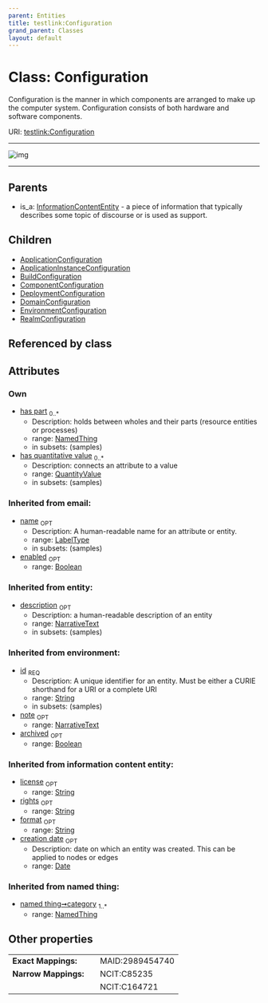 ```yaml
---
parent: Entities
title: testlink:Configuration
grand_parent: Classes
layout: default
---
```


# Class: Configuration


Configuration is the manner in which components are arranged to make up the computer system. Configuration consists of both hardware and software components.

URI: [testlink:Configuration](https://w3id.org/testlink/vocab/Configuration)


---

![img](http://yuml.me/diagram/nofunky;dir:TB/class/[RealmConfiguration],[QuantityValue],[NamedThing],[InformationContentEntity],[EnvironmentConfiguration],[DomainConfiguration],[DeploymentConfiguration],[QuantityValue]%3Chas%20quantitative%20value%200..%2A-++[Configuration%7Cversion:string%20%3F;license(i):string%20%3F;rights(i):string%20%3F;format(i):string%20%3F;creation_date(i):date%20%3F;id(i):string;name(i):label_type%20%3F;enabled(i):boolean%20%3F;archived(i):boolean%20%3F;description(i):narrative_text%20%3F;note(i):narrative_text%20%3F],[NamedThing]%3Chas%20part%200..%2A-%20[Configuration],[Configuration]%5E-[RealmConfiguration],[Configuration]%5E-[EnvironmentConfiguration],[Configuration]%5E-[DomainConfiguration],[Configuration]%5E-[DeploymentConfiguration],[Configuration]%5E-[ComponentConfiguration],[Configuration]%5E-[BuildConfiguration],[Configuration]%5E-[ApplicationInstanceConfiguration],[Configuration]%5E-[ApplicationConfiguration],[InformationContentEntity]%5E-[Configuration],[ComponentConfiguration],[BuildConfiguration],[ApplicationInstanceConfiguration],[ApplicationConfiguration])

---


## Parents

 *  is_a: [InformationContentEntity](InformationContentEntity.md) - a piece of information that typically describes some topic of discourse or is used as support.

## Children

 * [ApplicationConfiguration](ApplicationConfiguration.md)
 * [ApplicationInstanceConfiguration](ApplicationInstanceConfiguration.md)
 * [BuildConfiguration](BuildConfiguration.md)
 * [ComponentConfiguration](ComponentConfiguration.md)
 * [DeploymentConfiguration](DeploymentConfiguration.md)
 * [DomainConfiguration](DomainConfiguration.md)
 * [EnvironmentConfiguration](EnvironmentConfiguration.md)
 * [RealmConfiguration](RealmConfiguration.md)

## Referenced by class


## Attributes


### Own

 * [has part](has_part.md)  <sub>0..*</sub>
    * Description: holds between wholes and their parts (resource entities or processes)
    * range: [NamedThing](NamedThing.md)
    * in subsets: (samples)
 * [has quantitative value](has_quantitative_value.md)  <sub>0..*</sub>
    * Description: connects an attribute to a value
    * range: [QuantityValue](QuantityValue.md)
    * in subsets: (samples)

### Inherited from email:

 * [name](name.md)  <sub>OPT</sub>
    * Description: A human-readable name for an attribute or entity.
    * range: [LabelType](types/LabelType.md)
    * in subsets: (samples)
 * [enabled](enabled.md)  <sub>OPT</sub>
    * range: [Boolean](types/Boolean.md)

### Inherited from entity:

 * [description](description.md)  <sub>OPT</sub>
    * Description: a human-readable description of an entity
    * range: [NarrativeText](types/NarrativeText.md)
    * in subsets: (samples)

### Inherited from environment:

 * [id](id.md)  <sub>REQ</sub>
    * Description: A unique identifier for an entity. Must be either a CURIE shorthand for a URI or a complete URI
    * range: [String](types/String.md)
    * in subsets: (samples)
 * [note](note.md)  <sub>OPT</sub>
    * range: [NarrativeText](types/NarrativeText.md)
 * [archived](archived.md)  <sub>OPT</sub>
    * range: [Boolean](types/Boolean.md)

### Inherited from information content entity:

 * [license](license.md)  <sub>OPT</sub>
    * range: [String](types/String.md)
 * [rights](rights.md)  <sub>OPT</sub>
    * range: [String](types/String.md)
 * [format](format.md)  <sub>OPT</sub>
    * range: [String](types/String.md)
 * [creation date](creation_date.md)  <sub>OPT</sub>
    * Description: date on which an entity was created. This can be applied to nodes or edges
    * range: [Date](types/Date.md)

### Inherited from named thing:

 * [named thing➞category](named_thing_category.md)  <sub>1..*</sub>
    * range: [NamedThing](NamedThing.md)

## Other properties

|  |  |  |
| --- | --- | --- |
| **Exact Mappings:** | | MAID:2989454740 |
| **Narrow Mappings:** | | NCIT:C85235 |
|  | | NCIT:C164721 |

